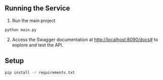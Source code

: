 
## Running the Service
1. Run the main project
```bash
python main.py
```
2. Access the Swagger documentation at [http://localhost:8090/docs#](http://localhost:8090/docs#) to explore and test the API.

## Setup
```bash
pip install -r requirements.txt
```
